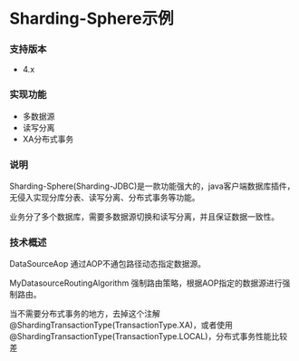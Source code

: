 # Sharding-Sphere示例
### 支持版本
- 4.x
### 实现功能
- 多数据源
- 读写分离
- XA分布式事务
### 说明
Sharding-Sphere(Sharding-JDBC)是一款功能强大的，java客户端数据库插件，无侵入实现分库分表、读写分离、分布式事务等功能。

业务分了多个数据库，需要多数据源切换和读写分离，并且保证数据一致性。

### 技术概述
DataSourceAop 通过AOP不通包路径动态指定数据源。

MyDatasourceRoutingAlgorithm 强制路由策略，根据AOP指定的数据源进行强制路由。

当不需要分布式事务的地方，去掉这个注解@ShardingTransactionType(TransactionType.XA)，或者使用@ShardingTransactionType(TransactionType.LOCAL)，分布式事务性能比较差
